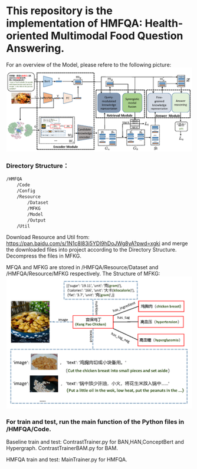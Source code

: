 # This repository is the implementation of HMFQA: Health-oriented Multimodal Food Question Answering.

For an overview of the Model, please refere to the following picture:
![Model](/Resource/FoodQA.png)

### Directory Structure：  

    /HMFQA  
        /Code  
        /Config
        /Resource
            /Dataset
            /MFKG
            /Model
            /Output
        /Util
        
Download Resource and Util from:
https://pan.baidu.com/s/1N1c8l83i5YDl9hDoJWg8yA?pwd=xgki
and merge the downloaded files into project according to the Directory Structure.
Decompress the files in MFKG.


MFQA and MFKG are stored in /HMFQA/Resource/Dataset and /HMFQA/Resource/MFKG respectively.
The Structure of MFKG:
![MFKG](/Resource/MFKG.png)


### For train and test, run the main function of the Python files in /HMFQA/Code.

Baseline train and test: 
ContrastTrainer.py for BAN,HAN,ConceptBert and Hypergraph.
ContrastTrainerBAM.py for BAM.

HMFQA train and test:
MainTrainer.py for HMFQA.
